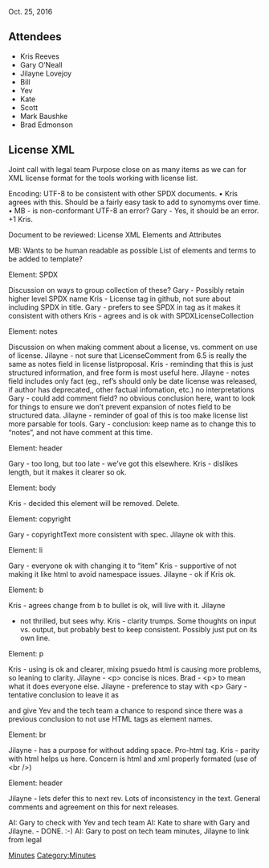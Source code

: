Oct. 25, 2016

## Attendees

  - Kris Reeves
  - Gary O’Neall
  - Jilayne Lovejoy
  - Bill
  - Yev
  - Kate
  - Scott
  - Mark Baushke
  - Brad Edmonson

## License XML

Joint call with legal team Purpose close on as many items as we can for
XML license format for the tools working with license list.

Encoding: UTF-8 to be consistent with other SPDX documents. • Kris
agrees with this. Should be a fairly easy task to add to synomyms over
time. • MB - is non-conformant UTF-8 an error? Gary - Yes, it should be
an error. +1 Kris.

Document to be reviewed: License XML Elements and Attributes

MB: Wants to be human readable as possible List of elements and terms to
be added to template?

Element: SPDX

Discussion on ways to group collection of these? Gary - Possibly retain
higher level SPDX name Kris - License tag in github, not sure about
including SPDX in title. Gary - prefers to see SPDX in tag as it makes
it consistent with others Kris - agrees and is ok with
SPDXLicenseCollection

Element: notes

Discussion on when making comment about a license, vs. comment on use of
license. Jilayne - not sure that LicenseComment from 6.5 is really the
same as notes field in license listproposal. Kris - reminding that this
is just structured information, and free form is most useful here.
Jilayne - notes field includes only fact (eg., ref’s should only be date
license was released, if author has deprecated,, other factual
infomation, etc.) no interpretations Gary - could add comment field? no
obvious conclusion here, want to look for things to ensure we don’t
prevent expansion of notes field to be structured data. Jilayne -
reminder of goal of this is too make license list more parsable for
tools. Gary - conclusion: keep name as to change this to “notes”, and
not have comment at this time.

Element: header

Gary - too long, but too late - we’ve got this elsewhere. Kris -
dislikes length, but it makes it clearer so ok.

Element: body

Kris - decided this element will be removed. Delete.

Element: copyright

Gary - copyrightText more consistent with spec. Jilayne ok with this.

Element: li

Gary - everyone ok with changing it to “item” Kris - supportive of not
making it like html to avoid namespace issues. Jilayne - ok if Kris ok.

Element: b

Kris - agrees change from b to bullet is ok, will live with it. Jilayne
- not thrilled, but sees why. Kris - clarity trumps. Some thoughts on
input vs. output, but probably best to keep consistent. Possibly just
put on its own line.

Element: p

Kris - using <paragraph> is ok and clearer, mixing psuedo html is
causing more problems, so leaning to clarity. Jilayne - \<p\> concise is
nices. Brad - \<p\> to mean what it does everyone else. Jilayne -
preference to stay with \<p\> Gary - tentative conclusion to leave it as

and give Yev and the tech team a chance to respond since there was a
previous conclusion to not use HTML tags as element names.

Element: br

Jilayne - has a purpose for without adding space. Pro-html tag. Kris -
parity with html helps us here. Concern is html and xml properly
formated (use of \<br /\>)

Element: header

Jilayne - lets defer this to next rev. Lots of inconsistency in the
text. General comments and agreement on this for next releases.

AI: Gary to check with Yev and tech team AI: Kate to share with Gary and
Jilayne. - DONE. :-) AI: Gary to post on tech team minutes, Jilayne to
link from legal

[Minutes](Category:Technical "wikilink")
[Category:Minutes](Category:Minutes "wikilink")
